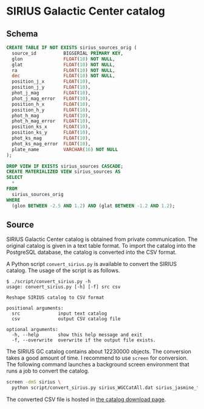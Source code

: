 # SIRIUS Galactic Center catalog


## Schema

``` sql
CREATE TABLE IF NOT EXISTS sirius_sources_orig (
  source_id          BIGSERIAL PRIMARY KEY,
  glon               FLOAT(10) NOT NULL,
  glat               FLOAT(10) NOT NULL,
  ra                 FLOAT(10) NOT NULL,
  dec                FLOAT(10) NOT NULL,
  position_j_x       FLOAT(10),
  position_j_y       FLOAT(10),
  phot_j_mag         FLOAT(10),
  phot_j_mag_error   FLOAT(10),
  position_h_x       FLOAT(10),
  position_h_y       FLOAT(10),
  phot_h_mag         FLOAT(10),
  phot_h_mag_error   FLOAT(10),
  position_ks_x      FLOAT(10),
  position_ks_y      FLOAT(10),
  phot_ks_mag        FLOAT(10),
  phot_ks_mag_error  FLOAT(10),
  plate_name         VARCHAR(16) NOT NULL
);
```

``` sql
DROP VIEW IF EXISTS sirius_sources CASCADE;
CREATE MATERIALIZED VIEW sirius_sources AS
SELECT
  *
FROM
  sirius_sources_orig
WHERE
  (glon BETWEEN -2.5 AND 1.2) AND (glat BETWEEN -1.2 AND 1.2);
```

## Source
SIRIUS Galactic Center catalog is obtained from private communication. The original catalog is given in a text table format. To import the catalog into the PostgreSQL database, the catalog is converted into the CSV format.

A Python script `convert_sirius.py` is available to convert the SIRIUS catalog. The usage of the script is as follows.

```
$ ./script/convert_sirius.py -h
usage: convert_sirius.py [-h] [-f] src csv

Reshape SIRIUS catalog to CSV format

positional arguments:
  src              input text catalog
  csv              output CSV catalog file

optional arguments:
  -h, --help       show this help message and exit
  -f, --overwrite  overwrite if the output file exists.
```

The SIRIUS GC catalog contains about 12230000 objects. The conversion takes a good amount of time. I recommend to use `screen` for conversion. The following command launches a background screen environment that runs a job to convert the catalog.

``` sh
screen -dmS sirius \
  python script/convert_sirius.py sirius_WGCCatAll.dat sirius_jasmine_field.csv
```

The converted CSV file is hosted in [the catalog download page][download].

[download]: http://exoplanets.sakura.ne.jp/jasmine/
